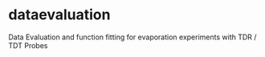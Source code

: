 # dataevaluation
Data Evaluation and function fitting for evaporation experiments with TDR / TDT Probes
